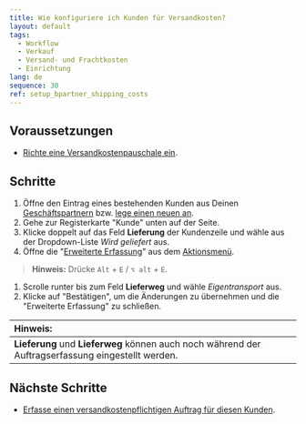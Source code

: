 ```yaml
---
title: Wie konfiguriere ich Kunden für Versandkosten?
layout: default
tags:
  - Workflow
  - Verkauf
  - Versand- und Frachtkosten
  - Einrichtung
lang: de
sequence: 30
ref: setup_bpartner_shipping_costs
---
```


## Voraussetzungen
- [Richte eine Versandkostenpauschale ein](Produkt_Versandkostenpauschale_anlegen).

## Schritte
1. Öffne den Eintrag eines bestehenden Kunden aus Deinen [Geschäftspartnern](Menu) bzw. [lege einen neuen an](Neuer_Geschaeftspartner_Kunde).
1. Gehe zur Registerkarte "Kunde" unten auf der Seite.
1. Klicke doppelt auf das Feld **Lieferung** der Kundenzeile und wähle aus der Dropdown-Liste *Wird geliefert* aus.
1. Öffne die "[Erweiterte Erfassung](Ansichten)" aus dem [Aktionsmenü](AktionStarten).
 >**Hinweis:** Drücke `Alt` + `E` / `⌥ alt` + `E`.

1. Scrolle runter bis zum Feld **Lieferweg** und wähle *Eigentransport* aus.
1. Klicke auf "Bestätigen", um die Änderungen zu übernehmen und die "Erweiterte Erfassung" zu schließen.

| **Hinweis:** |
| :--- |
| **Lieferung** und **Lieferweg** können auch noch während der Auftragserfassung eingestellt werden. |

## Nächste Schritte
- [Erfasse einen versandkostenpflichtigen Auftrag für diesen Kunden](Auftrag_Versandkosten).
